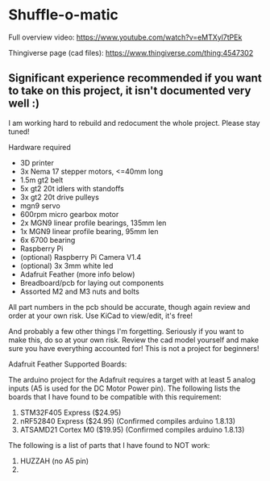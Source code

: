 # Shuffle-o-matic

Full overview video:
https://www.youtube.com/watch?v=eMTXyl7tPEk

Thingiverse page (cad files):
https://www.thingiverse.com/thing:4547302

## Significant experience recommended if you want to take on this project, it isn't documented very well :)
I am working hard to rebuild and redocument the whole project.  Please stay tuned!

Hardware required
- 3D printer
- 3x Nema 17 stepper motors, <=40mm long
- 1.5m gt2 belt
- 5x gt2 20t idlers with standoffs
- 3x gt2 20t drive pulleys
- mgn9 servo
- 600rpm micro gearbox motor
- 2x MGN9 linear profile bearings, 135mm len
- 1x MGN9 linear profile bearing, 95mm len
- 6x 6700 bearing
- Raspberry Pi
- (optional) Raspberry Pi Camera V1.4
- (optional) 3x 3mm white led
- Adafruit Feather (more info below)
- Breadboard/pcb for laying out components
- Assorted M2 and M3 nuts and bolts

All part numbers in the pcb should be accurate, though again review and order at your own risk. Use KiCad to view/edit, it's free!

And probably a few other things I'm forgetting. Seriously if you want to make this, do so at your own risk. Review the cad model yourself and make sure you have everything accounted for! This is not a project for beginners!


Adafruit Feather Supported Boards:

The arduino project for the Adafruit requires a target with at least 5 analog inputs (A5 is used for the DC Motor Power pin).  The following lists the boards that I have found to be compatible with this requirement:
1. STM32F405 Express ($24.95)
2. nRF52840 Express ($24.95) (Confirmed compiles arduino 1.8.13)
3. ATSAMD21 Cortex M0 ($19.95) (Confirmed compiles arduino 1.8.13)


The following is a list of parts that I have found to NOT work:
1. HUZZAH (no A5 pin)
2. 

